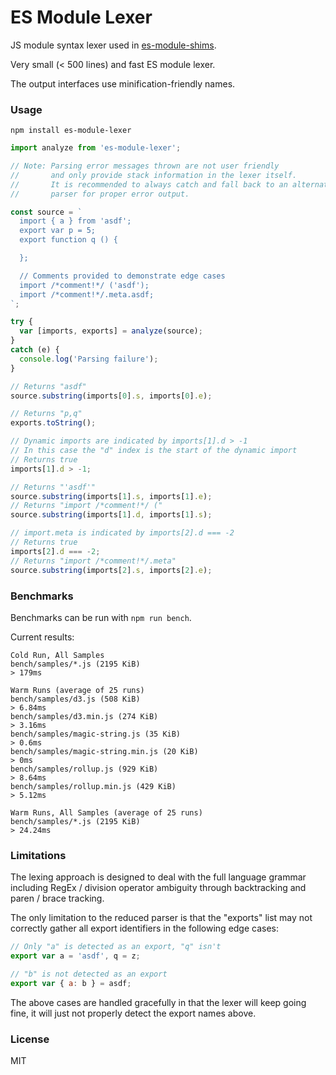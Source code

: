 # ES Module Lexer

JS module syntax lexer used in [es-module-shims](https://github.com/guybedford/es-module-shims).

Very small (< 500 lines) and fast ES module lexer.

The output interfaces use minification-friendly names.

### Usage

```
npm install es-module-lexer
```

```js
import analyze from 'es-module-lexer';

// Note: Parsing error messages thrown are not user friendly
//       and only provide stack information in the lexer itself.
//       It is recommended to always catch and fall back to an alternative
//       parser for proper error output.

const source = `
  import { a } from 'asdf';
  export var p = 5;
  export function q () {

  };

  // Comments provided to demonstrate edge cases
  import /*comment!*/ ('asdf');
  import /*comment!*/.meta.asdf;
`;

try {
  var [imports, exports] = analyze(source);  
}
catch (e) {
  console.log('Parsing failure');
}

// Returns "asdf"
source.substring(imports[0].s, imports[0].e);

// Returns "p,q"
exports.toString();

// Dynamic imports are indicated by imports[1].d > -1
// In this case the "d" index is the start of the dynamic import
// Returns true
imports[1].d > -1;

// Returns "'asdf'"
source.substring(imports[1].s, imports[1].e);
// Returns "import /*comment!*/ ("
source.substring(imports[1].d, imports[1].s);

// import.meta is indicated by imports[2].d === -2
// Returns true
imports[2].d === -2;
// Returns "import /*comment!*/.meta"
source.substring(imports[2].s, imports[2].e);
```

### Benchmarks

Benchmarks can be run with `npm run bench`.

Current results:

```
Cold Run, All Samples
bench/samples/*.js (2195 KiB)
> 179ms

Warm Runs (average of 25 runs)
bench/samples/d3.js (508 KiB)
> 6.84ms
bench/samples/d3.min.js (274 KiB)
> 3.16ms
bench/samples/magic-string.js (35 KiB)
> 0.6ms
bench/samples/magic-string.min.js (20 KiB)
> 0ms
bench/samples/rollup.js (929 KiB)
> 8.64ms
bench/samples/rollup.min.js (429 KiB)
> 5.12ms

Warm Runs, All Samples (average of 25 runs)
bench/samples/*.js (2195 KiB)
> 24.24ms
```

### Limitations

The lexing approach is designed to deal with the full language grammar including RegEx / division operator ambiguity through backtracking and paren / brace tracking.

The only limitation to the reduced parser is that the "exports" list may not correctly gather all export identifiers in the following edge cases:

```js
// Only "a" is detected as an export, "q" isn't
export var a = 'asdf', q = z;

// "b" is not detected as an export
export var { a: b } = asdf;
```

The above cases are handled gracefully in that the lexer will keep going fine, it will just not properly detect the export names above.

### License

MIT